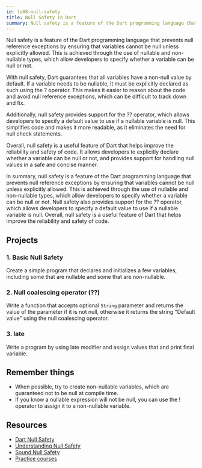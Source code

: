 ```yaml
---
id: ls08-null-safety
title: Null Safety in Dart
summary: Null safety is a feature of the Dart programming language that prevents null reference exceptions by ensuring that variables cannot be null unless explicitly allowed. This is achieved through the use of nullable and non-nullable types, which allow developers to specify whether a variable can be null or not.
---
```


Null safety is a feature of the Dart programming language that prevents null reference exceptions by ensuring that variables cannot be null unless explicitly allowed. This is achieved through the use of nullable and non-nullable types, which allow developers to specify whether a variable can be null or not.

With null safety, Dart guarantees that all variables have a non-null value by default. If a variable needs to be nullable, it must be explicitly declared as such using the ? operator. This makes it easier to reason about the code and avoid null reference exceptions, which can be difficult to track down and fix.

Additionally, null safety provides support for the ?? operator, which allows developers to specify a default value to use if a nullable variable is null. This simplifies code and makes it more readable, as it eliminates the need for null check statements.

Overall, null safety is a useful feature of Dart that helps improve the reliability and safety of code. It allows developers to explicitly declare whether a variable can be null or not, and provides support for handling null values in a safe and concise manner.

In summary, null safety is a feature of the Dart programming language that prevents null reference exceptions by ensuring that variables cannot be null unless explicitly allowed. This is achieved through the use of nullable and non-nullable types, which allow developers to specify whether a variable can be null or not. Null safety also provides support for the ?? operator, which allows developers to specify a default value to use if a nullable variable is null. Overall, null safety is a useful feature of Dart that helps improve the reliability and safety of code.

## Projects

### 1. Basic Null Safety

Create a simple program that declares and initializes a few variables, including some that are nullable and some that are non-nullable. 
     
### 2. Null coalescing operator (??)

Write a function that accepts optional `String` parameter and returns the value of the parameter if it is not null, otherwise it returns the string "Default value" using the null coalescing operator.

### 3. late

Write a program by using late modifier and assign values that and print final variable.

## Remember things

- When possible, try to create non-nullable variables, which are guaranteed not to be null at compile time.
- If you know a nullable expression will not be null, you can use the ! operator to assign it to a non-nullable variable.

## Resources

- [Dart Null Safety](https://dart.dev/null-safety)
- [Understanding Null Safety](https://dart.dev/null-safety/understanding-null-safety)
- [Sound Null Safety](https://dart.dev/null-safety#:~:text=Null%20safety%20prevents%20errors%20that,can%20be%20difficult%20to%20debug.)
- [Practice courses](https://codewithandrea.com/videos/dart-null-safety-ultimate-guide-non-nullable-types/)
